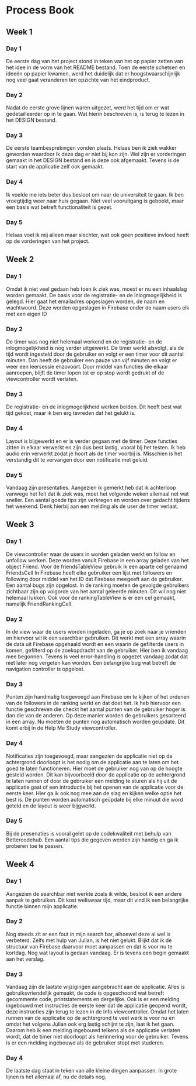 # Process Book
## Week 1
### Day 1
De eerste dag van het project stond in teken van het op papier zetten van het idee in de vorm van het README bestand. Toen de eerste schetsen en ideeën op papier kwamen, werd het duidelijk dat er hoogstwaarschijnlijk nog veel gaat veranderen ten opzichte van het eindproduct.
### Day 2
Nadat de eerste grove lijnen waren uitgezet, werd het tijd om er wat gedetailleerder op in te gaan. Wat hierin beschreven is, is terug te lezen in het DESIGN bestand.
### Day 3
De eerste teambesprekingen vonden plaats. Helaas ben ik ziek wakker geworden waardoor ik deze dag er niet bij kon zijn. Wel zijn er vorderingen gemaakt in het DESIGN bestand en is deze ook afgemaakt. Tevens is de start van de applicatie zelf ook gemaakt.
### Day 4
Ik voelde me iets beter dus besloot om naar de universiteit te gaan. Ik ben vroegtijdig weer naar huis gegaan. Niet veel vooruitgang is geboekt, maar een basis wat betreft functionaliteit is gezet.
### Day 5
Helaas voel ik mij alleen maar slechter, wat ook geen positieve invloed heeft op de vorderingen van het project.

## Week 2
### Day 1
Omdat ik niet veel gedaan heb toen ik ziek was, moest er nu een inhaalslag worden gemaakt. De basis voor de registratie- en de inlogmogelijkheid is gelegd. Hier gaat het emailadres opgeslagen worden, de naam en wachtwoord. Deze worden opgeslagen in Firebase onder de naam users elk met een eigen ID

### Day 2 
De timer was nog niet helemaal werkend en de registratie- en de inlogmogelijkheid is nog verder uitgewerkt. De timer werkt alsvolgt, als de tijd wordt ingesteld door de gebruiker en volgt er een timer voor dit aantal minuten. Dan heeft de gebruiker een pauze van vijf minuten en volgt er weer een leersessie enzovoort. Door middel van functies die elkaar aanroepen, blijft de timer lopen tot er op stop wordt gedrukt of de viewcontroller wordt verlaten.

### Day 3
De registratie- en de inlogmogelijkheid werken beiden. Dit heeft best wat tijd gekost, maar ik ben erg tevreden dat het gelukt is. 

### Day 4
Layout is bijgewerkt en er is verder gegaan met de timer. Deze functies zitten in elkaar verwerkt en zijn dus best lastig, vooral bij het testen. Ik heb audio erin verwerkt zodat je hoort als de timer voorbij is. Misschien is het verstandig dit te vervangen door een notificatie met geluid.

### Day 5
Vandaag zijn presentaties. Aangezien ik gemerkt heb dat ik achterloop vanwege het feit dat ik ziek was, moet het volgende weken allemaal net wat sneller. Een aantal goede tips zijn verkregen en worden over gedacht tijdens het weekend. Denk hierbij aan een melding als de user de timer verlaat.

## Week 3
### Day 1
De viewcontroller waar de users in worden geladen werkt en follow en unfollow werken. Deze worden vanuit Firebase in een array geladen van het object Friend. Voor de friendsTableView gebruik ik een aparte cel genaamd FriendsCell In Firebase heeft elke gebruiker een lijst met followers en following door middel van het ID dat Firebase meegeeft aan de gebruiker. Een aantal bugs zijn opgelost. In de ranking moeten de gevolgde gebruikers zichtbaar zijn op volgorde van het aantal geleerde minuten. Dit wil nog niet helemaal lukken. Ook voor de rankingTableView is er een cel gemaakt, namelijk FriendRankingCell.

### Day 2
In de view waar de users worden ingeladen, ga je op zoek naar je vrienden en hiervoor wil ik een searchbar gebruiken. Dit werkt met een array waarin de data uit Firebase opgehaald wordt en een waarin de gefilterde users in komen, gefilterd op de zoekopdracht van de gebruiker. Hier ben ik vandaag mee begonnen. Tevens is veel error-handling is opgezet vandaag zodat dat niet later nog vergeten kan worden. Een belangrijke bug wat betreft de navigation controller is opgelost.

### Day 3
Punten zijn handmatig toegevoegd aan Firebase om te kijken of het ordenen van de followers in de ranking werkt en dat doet het. Ik heb hiervoor een functie geschreven die checkt het aantal punten van de gebruiker hoger is dan die van de anderen. Op deze manier worden de gebruikers gesorteerd in een array. Nu moeten de punten nog automatisch worden geüpdate. Dit komt erbij in de Help Me Study viewcontroller.

### Day 4
Notificaties zijn toegevoegd, maar aangezien de applicatie niet op de achtergrond doorloopt is het nodig om de applicatie aan te laten om het goed te laten functioneren. Hier moet de gebruiker nog van op de hoogte gesteld worden. Dit kan bijvoorbeeld door de applicatie op de achtergrond te laten runnen of door de gebruiker een melding te sturen als hij uit de applicatie gaat of een introductie bij het openen van de applicatie voor de eerste keer. Hier ga ik ook nog mee aan de slag en kijken welke optie het best is. De punten worden automatisch geüpdate bij elke minuut die word geteld en de layout is weer bijgwerkt.

### Day 5
Bij de presenaties is vooral gelet op de codekwaliteit met behulp van Bettercodehub. Een aantal tips die gegeven werden zijn handig en ga ik proberen toe te passen.

## Week 4
### Day 1
Aangezien de searchbar niet werkte zoals ik wilde, besloot ik een andere aanpak te gebruiken. Dit kost weliswaar tijd, maar dit vind ik een belangrijke functie binnen mijn applicatie.

### Day 2
Nog steeds zit er een fout in mijn search bar, alhoewel deze al wel is verbeterd. Zelfs met hulp van Julian, is het niet gelukt. Blijkt dat ik de structuur van Firebase daarvoor moet aanpassen en dat is voor nu te kortdag. Nog wat layout is gedaan vandaag. Er is tevens een begin gemaakt aan het verslag.

### Day 3
Vandaag zijn de laatste wijzigingen aangebracht aan de applicatie. Alles is gebruiksvriendelijk gemaakt, de code is opgeschoond wat betreft gecommente code, printstatements en dergelijke. Ook is er een melding ingebouwd met instructies de eerste keer dat de applicatie geopend wordt, deze instructies zijn terug te lezen in de Info viewcontroller. Omdat het laten runnen van de applicatie op de achtergrond te veel werk is voor nu en omdat het volgens Julian ook erg lastig schijnt te zijn, laat ik het gaan. Daarom heb ik een melding ingebouwd telkens als de applicatie verlaten wordt, dat de timer niet doorloopt als herinnering voor de gebruiker. Tevens is er een melding ingebouwd als de gebruiker stopt met studeren.

### Day 4
De laatste dag staat in teken van alle kleine dingen aanpassen. In grote lijnen is het allemaal af, nu de details nog. 
